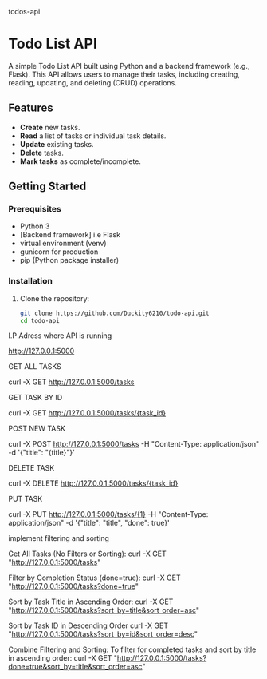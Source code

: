 todos-api
# Todo List API

A simple Todo List API built using Python and a backend framework (e.g., Flask). This API allows users to manage their tasks, including creating, reading, updating, and deleting (CRUD) operations.

## Features

- **Create** new tasks.
- **Read** a list of tasks or individual task details.
- **Update** existing tasks.
- **Delete** tasks.
- **Mark tasks** as complete/incomplete.

## Getting Started

### Prerequisites

- Python 3
- [Backend framework] i.e Flask
- virtual environment (venv)
- gunicorn for production
- pip (Python package installer)

### Installation

1. Clone the repository:

   ```bash
   git clone https://github.com/Duckity6210/todo-api.git
   cd todo-api

 I.P Adress where API is running
  
  http://127.0.0.1:5000

GET ALL TASKS

curl -X GET http://127.0.0.1:5000/tasks

GET TASK BY ID

curl -X GET http://127.0.0.1:5000/tasks/{task_id}

POST NEW TASK

curl -X POST http://127.0.0.1:5000/tasks -H "Content-Type: application/json" -d '{"title": "{title}"}'

DELETE TASK

curl -X DELETE http://127.0.0.1:5000/tasks/{task_id}

PUT TASK

curl -X PUT http://127.0.0.1:5000/tasks/{1} -H "Content-Type: application/json" -d '{"title": "title", "done": true}' 


implement filtering and sorting

Get All Tasks (No Filters or Sorting):
curl -X GET "http://127.0.0.1:5000/tasks"


Filter by Completion Status (done=true):
curl -X GET "http://127.0.0.1:5000/tasks?done=true"


Sort by Task Title in Ascending Order:
curl -X GET "http://127.0.0.1:5000/tasks?sort_by=title&sort_order=asc"


Sort by Task ID in Descending Order
curl -X GET "http://127.0.0.1:5000/tasks?sort_by=id&sort_order=desc"


Combine Filtering and Sorting: To filter for completed tasks and sort by title in ascending order:
curl -X GET "http://127.0.0.1:5000/tasks?done=true&sort_by=title&sort_order=asc"
